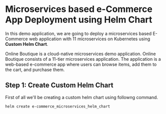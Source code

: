 # Microservices based e-Commerce App Deployment using Helm Chart
In this demo application, we are going to deploy a microservices based E-Commerce web application with 11 microservices on Kubernetes using **Custom Helm Chart**.

Online Boutique is a cloud-native microservices demo application. Online Boutique consists of a 11-tier microservices application. The application is a web-based e-commerce app where users can browse items, add them to the cart, and purchase them.

## Step 1: Create Custom Helm Chart
First of all we'll be creating a custom helm chart using followng command.

`helm create e-commerce_microservices_helm_chart`

